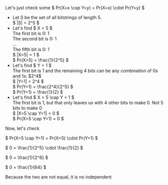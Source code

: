 Let's just check some $ Pr(X=x \cap Y=y) = Pr(X=x) \cdot Pr(Y=y) $

<ul>
	<li> Let S be the set of all bitstrings of length 5. <br/> 
	$ |S| = 2^5 $
	<li> Let's find $ X = 5 $ <br/> 
	The first bit is 0: 1 <br/> 
	The second bit is 0: 1 <br/> 
	... <br/> 
	The fifth bit is 0: 1 <br/> 
	$ |X=5| = 1 $ <br/> 
	$ Pr(X=5) = \frac{1}{2^5} $
	<li> Let's find $ Y = 1 $ <br/> 
	The first bit is 1 and the remaining 4 bits can be any combination of 0s and 1s: $2^4$ <br/> 
	$ |Y=1| = 2^4 $ <br/> 
	$ Pr(Y=1) = \frac{2^4}{2^5} $ <br/> 
	$ Pr(Y=1) = \frac{1}{2} $
	<li> Let's find $ X = 5 \cap Y = 1 $ <br/> 
	The first bit is 1, but that only leaves us with 4 other bits to make 0. Not 5 bits to make 0 <br/> 
	$ |X=5 \cap Y=1| = 0 $ <br/> 
	$ Pr(X=5 \cap Y=1) = 0 $
</ul>

Now, let's check

$ Pr(X=5 \cap Y=1) = Pr(X=5) \cdot Pr(Y=1) $

$ 0 = \frac{1}{2^5} \cdot \frac{1}{2} $

$ 0 = \frac{1}{2^6} $

$ 0 = \frac{1}{64} $

Because the two are not equal, it is no independent
